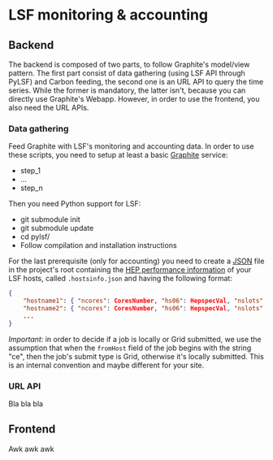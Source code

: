 
LSF monitoring & accounting
===========================

Backend
-------

The backend is composed of two parts, to follow Graphite's model/view pattern. The first
part consist of data gathering (using LSF API through PyLSF) and Carbon feeding, the second
one is an URL API to query the time series. While the former is mandatory, the latter isn't,
because you can directly use Graphite's Webapp. However, in order to use the frontend, you
also need the URL APIs.

### Data gathering

Feed Graphite with LSF's monitoring and accounting data. In order to use these scripts, 
you need to setup at least a basic [Graphite](http://graphite.readthedocs.org/) service:
* step_1
* ...
* step_n

Then you need Python support for LSF:
* git submodule init
* git submodule update
* cd pylsf/
* Follow compilation and installation instructions

For the last prerequisite (only for accounting) you need to create a [JSON](http://www.json.org/)
file in the project's root containing the [HEP performance information](https://twiki.cern.ch/twiki/bin/view/FIOgroup/TsiBenchHEPSPECWlcg)
of your LSF hosts, called `.hostsinfo.json` and having the following format:

```JSON
{
    "hostname1": { "ncores": CoresNumber, "hs06": HepspecVal, "nslots": LsfSlots },
    "hostname2": { "ncores": CoresNumber, "hs06": HepspecVal, "nslots": LsfSlots },
    ...
}
```

*Important*: in order to decide if a job is locally or Grid submitted, we use the assumption that when
the `fromHost` field of the job begins with the string "ce", then the job's submit type is Grid,
otherwise it's locally submitted. This is an internal convention and maybe different for your site.

### URL API

Bla bla bla


Frontend
--------

Awk awk awk
